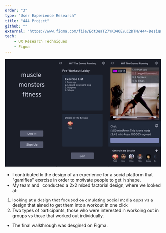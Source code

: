 ```yaml
---
order: "3"
type: "User Experience Research"
title: "444 Project"
github: ""
external: "https://www.figma.com/file/Edt3eaT27YKO4OEVuC2DTM/444-Design-A?node-id=0%3A1"
tech:
    - UX Research Techniques
    - Figma
---
```


![444Project](../images/444_project.png)

* I contributed to the design of an experience for a social platform that "gamifies" exercise in order to motivate people to get in shape. 
* My team and I conducted a 2x2 mixed factorial design, where we looked at:
1. looking at a design that focused on emulating social media apps vs a design that aimed to get them into a workout in one click 
2. Two types of participants, those who were interested in workoing out in groups vs those that worked out individually.

* The final walkthrough was desgined on Figma.
